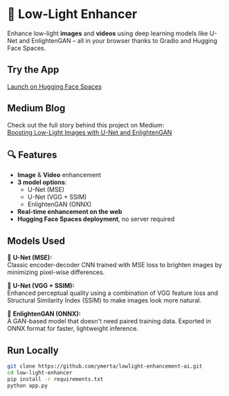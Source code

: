 
# 🌙 Low-Light Enhancer

Enhance low-light **images** and **videos** using deep learning models like U-Net and EnlightenGAN – all in your browser thanks to Gradio and Hugging Face Spaces.

## Try the App
 [Launch on Hugging Face Spaces](https://huggingface.co/spaces/ymerta/low-light-enhancer)

## Medium Blog

Check out the full story behind this project on Medium:  
[Boosting Low-Light Images with U-Net and EnlightenGAN](https://medium.com/@ymertakan/boosting-low-light-images-with-u-net-and-enlightengan-59f7aa1a2740)

## 🔍 Features

- **Image** & **Video** enhancement  
- **3 model options**:  
  - U-Net (MSE)  
  - U-Net (VGG + SSIM)  
  - EnlightenGAN (ONNX)  
- **Real-time enhancement on the web**  
- **Hugging Face Spaces deployment**, no server required  
 

## Models Used

🔹 **U-Net (MSE):**  
Classic encoder-decoder CNN trained with MSE loss to brighten images by minimizing pixel-wise differences.

🔹 **U-Net (VGG + SSIM):**  
Enhanced perceptual quality using a combination of VGG feature loss and Structural Similarity Index (SSIM) to make images look more natural.

🔹 **EnlightenGAN (ONNX):**  
A GAN-based model that doesn't need paired training data. Exported in ONNX format for faster, lightweight inference.
 

## Run Locally

```bash
git clone https://github.com/ymerta/lowlight-enhancement-ai.git
cd low-light-enhancer
pip install -r requirements.txt
python app.py


